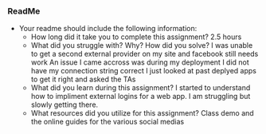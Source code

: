 

### ReadMe
- Your readme should include the following information:
	- How long did it take you to complete this assignment?
	2.5 hours
	- What did you struggle with? Why? How did you solve?
	I was unable to get a second external provider on my site and facebook still needs work
	An issue I came accross was during my deployment I did not have my connection string correct 
	I just looked at past deplyed apps to get it right and asked the TAs
	- What did you learn during this assignment?
	I started to understand how to impliment external logins for a web app. I am struggling 
	but slowly getting there.
    - What resources did you utilize for this assignment?
	Class demo and the online guides for the various social medias 
    


